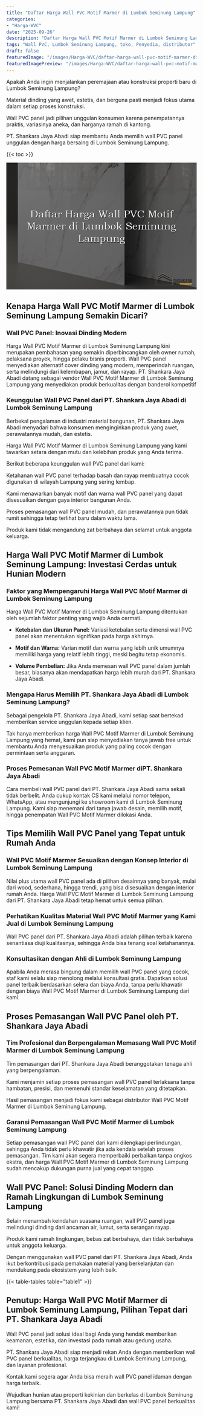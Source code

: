 ```yaml
---
title: "Daftar Harga Wall PVC Motif Marmer di Lumbok Seminung Lampung"
categories:
- "Harga-WVC"
date: "2025-09-26"
description: "Daftar Harga Wall PVC Motif Marmer di Lumbok Seminung Lampung bagi hunian, perkantoran, serta toko. Panel berkualitas, beragam motif, variasi warna menarik, beserta jasa instalasi ditangani oleh teknisi berpengalaman dan kepastian resmi!|Servis penyediaan Wall PVC Motif Marmer di Lumbok Seminung Lampung untuk keperluan tempat tinggal, office, maupun gerai, beserta material terbaik dan instalasi oleh tenaga ahli profesional dan garansi resmi.|Alternatif Wall PVC Motif Marmer di Lumbok Seminung Lampung yang andal bagi rumah, perkantoran, dan gerai, bersama panel unggulan dan instalasi ditangani oleh tim berpengalaman serta kepastian resmi.|Penjualan Wall PVC Motif Marmer di Lumbok Seminung Lampung untuk tempat tinggal, perkantoran, dan toko, dengan panel berkualitas dan pemasangan ditangani oleh teknisi ahli, disertai beserta kepastian resmi.}"
tags: "Wall PVC, Lumbok Seminung Lampung, toko, Penyedia, distributor"
draft: false
featuredImage: "/images/Harga-WVC/daftar-harga-wall-pvc-motif-marmer-di-lumbok-seminung-lampung.png"
featuredImagePreview: "/images/Harga-WVC/daftar-harga-wall-pvc-motif-marmer-di-lumbok-seminung-lampung.png"
---
```


Apakah Anda ingin menjalankan peremajaan atau konstruksi properti baru di Lumbok Seminung Lampung?

Material dinding yang awet, estetis, dan berguna pasti menjadi fokus utama dalam setiap proses konstruksi.

Wall PVC panel jadi pilihan unggulan konsumen karena penempatannya praktis, variasinya aneka, dan harganya ramah di kantong.

PT. Shankara Jaya Abadi siap membantu Anda memilih wall PVC panel unggulan dengan harga bersaing di Lumbok Seminung Lampung.

{{< toc >}}

![Daftar Harga Wall PVC Motif Marmer di Lumbok Seminung Lampung](/images/Harga-WVC/Daftar-Harga-Wall-PVC-Motif-Marmer-di-Lumbok-Seminung-Lampung.png)


## Kenapa Harga Wall PVC Motif Marmer di Lumbok Seminung Lampung Semakin Dicari?

### Wall PVC Panel: Inovasi Dinding Modern

Harga Wall PVC Motif Marmer di Lumbok Seminung Lampung kini merupakan pembahasan yang semakin diperbincangkan oleh owner rumah, pelaksana proyek, hingga pelaku bisnis properti. Wall PVC panel menyediakan alternatif cover dinding yang modern, memperindah ruangan, serta melindungi dari kelembapan, jamur, dan rayap. PT. Shankara Jaya Abadi datang sebagai vendor Wall PVC Motif Marmer di Lumbok Seminung Lampung yang menyediakan produk berkualitas dengan banderol kompetitif

### Keunggulan Wall PVC Panel dari PT. Shankara Jaya Abadi di Lumbok Seminung Lampung

Berbekal pengalaman di industri material bangunan, PT. Shankara Jaya Abadi menyadari bahwa konsumen menginginkan produk yang awet, perawatannya mudah, dan estetis.

Harga Wall PVC Motif Marmer di Lumbok Seminung Lampung yang kami tawarkan setara dengan mutu dan kelebihan produk yang Anda terima.

Berikut beberapa keunggulan wall PVC panel dari kami:

Ketahanan wall PVC panel terhadap basah dan rayap membuatnya cocok digunakan di wilayah Lampung yang sering lembap.

Kami menawarkan banyak motif dan warna wall PVC panel yang dapat disesuaikan dengan gaya interior bangunan Anda.

Proses pemasangan wall PVC panel mudah, dan perawatannya pun tidak rumit sehingga tetap terlihat baru dalam waktu lama.

Produk kami tidak mengandung zat berbahaya dan selamat untuk anggota keluarga.

## Harga Wall PVC Motif Marmer di Lumbok Seminung Lampung: Investasi Cerdas untuk Hunian Modern

### Faktor yang Mempengaruhi Harga Wall PVC Motif Marmer di Lumbok Seminung Lampung

Harga Wall PVC Motif Marmer di Lumbok Seminung Lampung ditentukan oleh sejumlah faktor penting yang wajib Anda cermati.

- **Ketebalan dan Ukuran Panel:** Variasi ketebalan serta dimensi wall PVC panel akan menentukan signifikan pada harga akhirnya.

- **Motif dan Warna:** Varian motif dan warna yang lebih unik umumnya memiliki harga yang relatif lebih tinggi, meski begitu tetap ekonomis.

- **Volume Pembelian:** Jika Anda memesan wall PVC panel dalam jumlah besar, biasanya akan mendapatkan harga lebih murah dari PT. Shankara Jaya Abadi.

### Mengapa Harus Memilih PT. Shankara Jaya Abadi di Lumbok Seminung Lampung?

Sebagai pengelola PT. Shankara Jaya Abadi, kami setiap saat bertekad memberikan service unggulan kepada setiap klien.

Tak hanya memberikan harga Wall PVC Motif Marmer di Lumbok Seminung Lampung yang hemat, kami pun siap menyediakan tanya jawab free untuk membantu Anda menyesuaikan produk yang paling cocok dengan permintaan serta anggaran.

### Proses Pemesanan Wall PVC Motif Marmer diPT. Shankara Jaya Abadi

Cara membeli wall PVC panel dari PT. Shankara Jaya Abadi sama sekali tidak berbelit. Anda cukup kontak CS kami melalui nomor telepon, WhatsApp, atau mengunjungi ke showroom kami di Lumbok Seminung Lampung. Kami siap menemani dari tanya jawab desain, memilih motif, hingga penempatan Wall PVC Motif Marmer dilokasi Anda.

## Tips Memilih Wall PVC Panel yang Tepat untuk Rumah Anda

### Wall PVC Motif Marmer Sesuaikan dengan Konsep Interior di Lumbok Seminung Lampung

Nilai plus utama wall PVC panel ada di pilihan desainnya yang banyak, mulai dari wood, sederhana, hingga trendi, yang bisa disesuaikan dengan interior rumah Anda. Harga Wall PVC Motif Marmer di Lumbok Seminung Lampung dari PT. Shankara Jaya Abadi tetap hemat untuk semua pilihan.

### Perhatikan Kualitas Material Wall PVC Motif Marmer yang Kami Jual di Lumbok Seminung Lampung

Wall PVC panel dari PT. Shankara Jaya Abadi adalah pilihan terbaik karena senantiasa diuji kualitasnya, sehingga Anda bisa tenang soal ketahanannya.

### Konsultasikan dengan Ahli di Lumbok Seminung Lampung

Apabila Anda merasa bingung dalam memilih wall PVC panel yang cocok, staf kami selalu siap menolong melalui konsultasi gratis. Dapatkan solusi panel terbaik berdasarkan selera dan biaya Anda, tanpa perlu khawatir dengan biaya Wall PVC Motif Marmer di Lumbok Seminung Lampung dari kami.

## Proses Pemasangan Wall PVC Panel oleh PT. Shankara Jaya Abadi

### Tim Profesional dan Berpengalaman Memasang Wall PVC Motif Marmer di Lumbok Seminung Lampung

Tim pemasangan dari PT. Shankara Jaya Abadi beranggotakan tenaga ahli yang berpengalaman.

Kami menjamin setiap proses pemasangan wall PVC panel terlaksana tanpa hambatan, presisi, dan memenuhi standar keselamatan yang ditetapkan.

Hasil pemasangan menjadi fokus kami sebagai distributor Wall PVC Motif Marmer di Lumbok Seminung Lampung.

### Garansi Pemasangan Wall PVC Motif Marmer di Lumbok Seminung Lampung

Setiap pemasangan wall PVC panel dari kami dilengkapi perlindungan, sehingga Anda tidak perlu khawatir jika ada kendala setelah proses pemasangan. Tim kami akan segera memperbaiki perbaikan tanpa ongkos ekstra, dan harga Wall PVC Motif Marmer di Lumbok Seminung Lampung sudah mencakup dukungan purna jual yang cepat tanggap.

## Wall PVC Panel: Solusi Dinding Modern dan Ramah Lingkungan di Lumbok Seminung Lampung

Selain menambah keindahan suasana ruangan, wall PVC panel juga melindungi dinding dari ancaman air, lumut, serta serangan rayap.

Produk kami ramah lingkungan, bebas zat berbahaya, dan tidak berbahaya untuk anggota keluarga.

Dengan menggunakan wall PVC panel dari PT. Shankara Jaya Abadi, Anda ikut berkontribusi pada pemakaian material yang berkelanjutan dan mendukung pada ekosistem yang lebih baik.

{{< table-tables table="table1" >}}

## Penutup: Harga Wall PVC Motif Marmer di Lumbok Seminung Lampung, Pilihan Tepat dari PT. Shankara Jaya Abadi

Wall PVC panel jadi solusi ideal bagi Anda yang hendak memberikan keamanan, estetika, dan investasi pada rumah atau gedung usaha.

PT. Shankara Jaya Abadi siap menjadi rekan Anda dengan memberikan wall PVC panel berkualitas, harga terjangkau di Lumbok Seminung Lampung, dan layanan profesional.

Kontak kami segera agar Anda bisa meraih wall PVC panel idaman dengan harga terbaik.

Wujudkan hunian atau properti kekinian dan berkelas di Lumbok Seminung Lampung bersama PT. Shankara Jaya Abadi dan wall PVC panel berkualitas kami!
